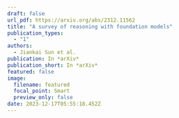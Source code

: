 ```yaml
---
draft: false
url_pdf: https://arxiv.org/abs/2312.11562
title: "A survey of reasoning with foundation models"
publication_types:
  - "1"
authors:
  - Jiankai Sun et al.
publication: In *arXiv*
publication_short: In *arXiv*
featured: false
image:
  filename: featured
  focal_point: Smart
  preview_only: false
date: 2023-12-17T05:55:18.452Z
---
```

